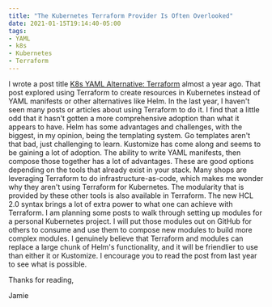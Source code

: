 ```yaml
---
title: "The Kubernetes Terraform Provider Is Often Overlooked"
date: 2021-01-15T19:14:40-05:00
tags:
- YAML
- k8s
- Kubernetes 
- Terraform
---
```


I wrote a post title [K8s YAML Alternative: Terraform](https://www.phillipsj.net/posts/k8s-yaml-alternative-terraform/) almost a year ago. That post explored using Terraform to create resources in Kubernetes instead of YAML manifests or other alternatives like Helm. In the last year, I haven't seen many posts or articles about using Terraform to do it. I find that a little odd that it hasn't gotten a more comprehensive adoption than what it appears to have. Helm has some advantages and challenges, with the biggest, in my opinion, being the templating system. Go templates aren't that bad, just challenging to learn. Kustomize has come along and seems to be gaining a lot of adoption. The ability to write YAML manifests, then compose those together has a lot of advantages. These are good options depending on the tools that already exist in your stack. Many shops are leveraging Terraform to do infrastructure-as-code, which makes me wonder why they aren't using Terraform for Kubernetes. The modularity that is provided by these other tools is also available in Terraform. The new HCL 2.0 syntax brings a lot of extra power to what one can achieve with Terraform. I am planning some posts to walk through setting up modules for a personal Kubernetes project. I will put those modules out on GitHub for others to consume and use them to compose new modules to build more complex modules. I genuinely believe that Terraform and modules can replace a large chunk of Helm's functionality, and it will be friendlier to use than either it or Kustomize. I encourage you to read the post from last year to see what is possible.

Thanks for reading,

Jamie
